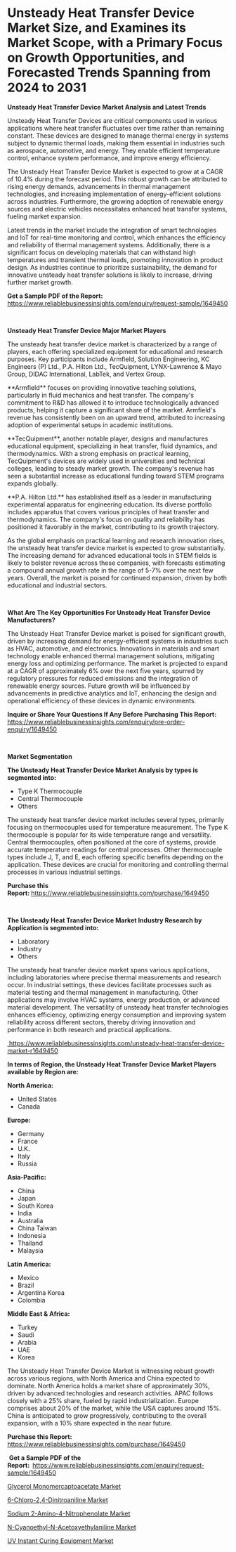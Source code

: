 <p><h1>Unsteady Heat Transfer Device Market Size, and Examines its Market Scope, with a Primary Focus on Growth Opportunities, and Forecasted Trends Spanning from 2024 to 2031</h1></p><p><strong>Unsteady Heat Transfer Device Market Analysis and Latest Trends</strong></p>
<p><p>Unsteady Heat Transfer Devices are critical components used in various applications where heat transfer fluctuates over time rather than remaining constant. These devices are designed to manage thermal energy in systems subject to dynamic thermal loads, making them essential in industries such as aerospace, automotive, and energy. They enable efficient temperature control, enhance system performance, and improve energy efficiency.</p><p>The Unsteady Heat Transfer Device Market is expected to grow at a CAGR of 10.4% during the forecast period. This robust growth can be attributed to rising energy demands, advancements in thermal management technologies, and increasing implementation of energy-efficient solutions across industries. Furthermore, the growing adoption of renewable energy sources and electric vehicles necessitates enhanced heat transfer systems, fueling market expansion.</p><p>Latest trends in the market include the integration of smart technologies and IoT for real-time monitoring and control, which enhances the efficiency and reliability of thermal management systems. Additionally, there is a significant focus on developing materials that can withstand high temperatures and transient thermal loads, promoting innovation in product design. As industries continue to prioritize sustainability, the demand for innovative unsteady heat transfer solutions is likely to increase, driving further market growth.</p></p>
<p><strong>Get a Sample PDF of the Report:&nbsp;</strong> <a href="https://www.reliablebusinessinsights.com/enquiry/request-sample/1649450?utm_campaign=1498&utm_medium=2&utm_source=Github&utm_content=ia&utm_term=15102024&utm_id=unsteady-heat-transfer-device">https://www.reliablebusinessinsights.com/enquiry/request-sample/1649450</a></p>
<p>&nbsp;</p>
<p><strong>Unsteady Heat Transfer Device Major Market Players</strong></p>
<p><p>The unsteady heat transfer device market is characterized by a range of players, each offering specialized equipment for educational and research purposes. Key participants include Armfield, Solution Engineering, KC Engineers (P) Ltd., P.A. Hilton Ltd., TecQuipment, LYNX-Lawrence & Mayo Group, DIDAC International, LabTek, and Vertex Group.</p><p>**Armfield** focuses on providing innovative teaching solutions, particularly in fluid mechanics and heat transfer. The company's commitment to R&D has allowed it to introduce technologically advanced products, helping it capture a significant share of the market. Armfield's revenue has consistently been on an upward trend, attributed to increasing adoption of experimental setups in academic institutions.</p><p>**TecQuipment**, another notable player, designs and manufactures educational equipment, specializing in heat transfer, fluid dynamics, and thermodynamics. With a strong emphasis on practical learning, TecQuipment's devices are widely used in universities and technical colleges, leading to steady market growth. The company's revenue has seen a substantial increase as educational funding toward STEM programs expands globally.</p><p>**P.A. Hilton Ltd.** has established itself as a leader in manufacturing experimental apparatus for engineering education. Its diverse portfolio includes apparatus that covers various principles of heat transfer and thermodynamics. The company's focus on quality and reliability has positioned it favorably in the market, contributing to its growth trajectory.</p><p>As the global emphasis on practical learning and research innovation rises, the unsteady heat transfer device market is expected to grow substantially. The increasing demand for advanced educational tools in STEM fields is likely to bolster revenue across these companies, with forecasts estimating a compound annual growth rate in the range of 5-7% over the next few years. Overall, the market is poised for continued expansion, driven by both educational and industrial sectors.</p></p>
<p>&nbsp;</p>
<p><strong>What Are The Key Opportunities For Unsteady Heat Transfer Device Manufacturers?</strong></p>
<p><p>The Unsteady Heat Transfer Device market is poised for significant growth, driven by increasing demand for energy-efficient systems in industries such as HVAC, automotive, and electronics. Innovations in materials and smart technology enable enhanced thermal management solutions, mitigating energy loss and optimizing performance. The market is projected to expand at a CAGR of approximately 6% over the next five years, spurred by regulatory pressures for reduced emissions and the integration of renewable energy sources. Future growth will be influenced by advancements in predictive analytics and IoT, enhancing the design and operational efficiency of these devices in dynamic environments.</p></p>
<p><strong>Inquire or Share Your Questions If Any Before Purchasing This Report:</strong> <a href="https://www.reliablebusinessinsights.com/enquiry/pre-order-enquiry/1649450?utm_campaign=1498&utm_medium=2&utm_source=Github&utm_content=ia&utm_term=15102024&utm_id=unsteady-heat-transfer-device">https://www.reliablebusinessinsights.com/enquiry/pre-order-enquiry/1649450</a></p>
<p>&nbsp;</p>
<p><strong>Market Segmentation</strong></p>
<p><strong>The Unsteady Heat Transfer Device Market Analysis by types is segmented into:</strong></p>
<p><ul><li>Type K Thermocouple</li><li>Central Thermocouple</li><li>Others</li></ul></p>
<p><p>The unsteady heat transfer device market includes several types, primarily focusing on thermocouples used for temperature measurement. The Type K thermocouple is popular for its wide temperature range and versatility. Central thermocouples, often positioned at the core of systems, provide accurate temperature readings for central processes. Other thermocouple types include J, T, and E, each offering specific benefits depending on the application. These devices are crucial for monitoring and controlling thermal processes in various industrial settings.</p></p>
<p><strong>Purchase this Report:&nbsp;</strong><a href="https://www.reliablebusinessinsights.com/purchase/1649450?utm_campaign=1498&utm_medium=2&utm_source=Github&utm_content=ia&utm_term=15102024&utm_id=unsteady-heat-transfer-device">https://www.reliablebusinessinsights.com/purchase/1649450</a></p>
<p>&nbsp;</p>
<p><strong>The Unsteady Heat Transfer Device Market Industry Research by Application is segmented into:</strong></p>
<p><ul><li>Laboratory</li><li>Industry</li><li>Others</li></ul></p>
<p><p>The unsteady heat transfer device market spans various applications, including laboratories where precise thermal measurements and research occur. In industrial settings, these devices facilitate processes such as material testing and thermal management in manufacturing. Other applications may involve HVAC systems, energy production, or advanced material development. The versatility of unsteady heat transfer technologies enhances efficiency, optimizing energy consumption and improving system reliability across different sectors, thereby driving innovation and performance in both research and practical applications.</p></p>
<p><a href="https://www.reliablebusinessinsights.com/unsteady-heat-transfer-device-market-r1649450?utm_campaign=1498&utm_medium=2&utm_source=Github&utm_content=ia&utm_term=15102024&utm_id=unsteady-heat-transfer-device">&nbsp;https://www.reliablebusinessinsights.com/unsteady-heat-transfer-device-market-r1649450</a></p>
<p><strong>In terms of Region, the Unsteady Heat Transfer Device Market Players available by Region are:</strong></p>
<p>
    <p> <strong> North America: </strong>
        <ul>
            <li>United States</li>
            <li>Canada</li>
        </ul>
        </p> 
    <p> <strong> Europe: </strong>
        <ul>
            <li>Germany</li>
            <li>France</li>
            <li>U.K.</li>
            <li>Italy</li>
            <li>Russia</li>
        </ul>
        </p> 
    <p> <strong> Asia-Pacific: </strong>
        <ul>
            <li>China</li>
            <li>Japan</li>
            <li>South Korea</li>
            <li>India</li>
            <li>Australia</li>
            <li>China Taiwan</li>
            <li>Indonesia</li>
            <li>Thailand</li>
            <li>Malaysia</li>
        </ul>
        </p> 
    <p> <strong> Latin America: </strong>
        <ul>
            <li>Mexico</li>
            <li>Brazil</li>
            <li>Argentina Korea</li>
            <li>Colombia</li>
        </ul>
        </p> 
    <p> <strong> Middle East & Africa: </strong>
        <ul>
            <li>Turkey</li>
            <li>Saudi</li>
            <li>Arabia</li>
            <li>UAE</li>
            <li>Korea</li>
        </ul>
    </p>
    </p>
<p><p>The Unsteady Heat Transfer Device Market is witnessing robust growth across various regions, with North America and China expected to dominate. North America holds a market share of approximately 30%, driven by advanced technologies and research activities. APAC follows closely with a 25% share, fueled by rapid industrialization. Europe comprises about 20% of the market, while the USA captures around 15%. China is anticipated to grow progressively, contributing to the overall expansion, with a 10% share expected in the near future.</p></p>
<p><strong>Purchase this Report: </strong><a href="https://www.reliablebusinessinsights.com/purchase/1649450?utm_campaign=1498&utm_medium=2&utm_source=Github&utm_content=ia&utm_term=15102024&utm_id=unsteady-heat-transfer-device">https://www.reliablebusinessinsights.com/purchase/1649450</a></p>
<p>&nbsp;<strong>Get a Sample PDF of the Report:&nbsp;&nbsp;</strong><a href="https://www.reliablebusinessinsights.com/enquiry/request-sample/1649450?utm_campaign=1498&utm_medium=2&utm_source=Github&utm_content=ia&utm_term=15102024&utm_id=unsteady-heat-transfer-device">https://www.reliablebusinessinsights.com/enquiry/request-sample/1649450</a></p>
<p><strong></strong></p>
<p><p><a href="https://www.linkedin.com/pulse/global-glycerol-monomercaptoacetate-market-focus-product-fyrxe?trk=public_post_embed_feed-article-content&utm_campaign=1498&utm_medium=2&utm_source=Github&utm_content=ia&utm_term=15102024&utm_id=unsteady-heat-transfer-device">Glycerol Monomercaptoacetate Market</a></p><p><a href="https://www.linkedin.com/pulse/pulse-6-chloro-24-dinitroaniline-rhythms-change-market-resonance-nxiwf?trk=public_post_embed_feed-article-content&utm_campaign=1498&utm_medium=2&utm_source=Github&utm_content=ia&utm_term=15102024&utm_id=unsteady-heat-transfer-device">6-Chloro-2,4-Dinitroaniline Market</a></p><p><a href="https://www.linkedin.com/pulse/sodium-2-amino-4-nitrophenolate-market-research-report-exploring-mte9f?trk=public_post_embed_feed-article-content&utm_campaign=1498&utm_medium=2&utm_source=Github&utm_content=ia&utm_term=15102024&utm_id=unsteady-heat-transfer-device">Sodium 2-Amino-4-Nitrophenolate Market</a></p><p><a href="https://www.linkedin.com/pulse/n-cyanoethyl-n-acetoxyethylaniline-market-size-growth-satce?trk=public_post_embed_feed-article-content&utm_campaign=1498&utm_medium=2&utm_source=Github&utm_content=ia&utm_term=15102024&utm_id=unsteady-heat-transfer-device">N-Cyanoethyl-N-Acetoxyethylaniline Market</a></p><p><a href="https://www.linkedin.com/pulse/evaluating-global-uv-instant-curing-equipment-market-trends-growth-wam5f?trk=public_post_embed_feed-article-content&utm_campaign=1498&utm_medium=2&utm_source=Github&utm_content=ia&utm_term=15102024&utm_id=unsteady-heat-transfer-device">UV Instant Curing Equipment Market</a></p></p>